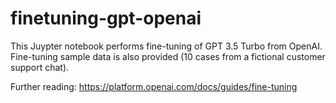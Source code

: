 # finetuning-gpt-openai

This Juypter notebook performs fine-tuning of GPT 3.5 Turbo from OpenAI.
Fine-tuning sample data is also provided (10 cases from a fictional customer support chat).

Further reading:
https://platform.openai.com/docs/guides/fine-tuning
